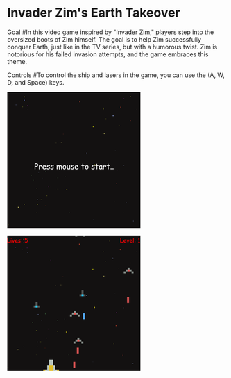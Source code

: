 # Invader Zim's Earth Takeover

Goal
#In this video game inspired by "Invader Zim," players step into the oversized boots of Zim himself. The goal is to help Zim successfully conquer Earth, just like in the TV series, but with a humorous twist. Zim is notorious for his failed invasion attempts, and the game embraces this theme.

Controls
#To control the ship and lasers in the game, you can use the (A, W, D, and Space) keys.

![Menu screen](https://raw.githubusercontent.com/CyrusRel/Invader-Zim/main/game%20screenshots/Start.png)

![Game play](https://raw.githubusercontent.com/CyrusRel/Invader-Zim/main/game%20screenshots/playing.png)
